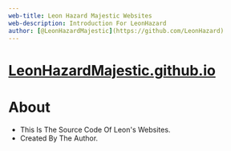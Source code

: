 ```yaml
---
web-title: Leon Hazard Majestic Websites
web-description: Introduction For LeonHazard
author: [@LeonHazardMajestic](https://github.com/LeonHazard)
---
```


# [LeonHazardMajestic.github.io](https://LeonHazardMajestic.github.io)

# About
- This Is The Source Code Of Leon's Websites.
- Created By The Author.
